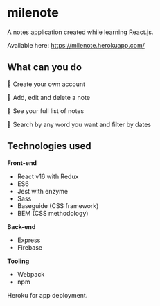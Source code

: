 # milenote
A notes application created while learning React.js.

Available here: https://milenote.herokuapp.com/

## What can you do

:pineapple: Create your own account  

:green_apple: Add, edit and delete a note  

:melon: See your full list of notes  

:lemon: Search by any word you want and filter by dates  


## Technologies used
**Front-end**  
* React v16 with Redux  
* ES6  
* Jest with enzyme  
* Sass  
* Baseguide (CSS framework)  
* BEM (CSS methodology)  

**Back-end**  
* Express
* Firebase

**Tooling**
* Webpack
* npm  

Heroku for app deployment.

